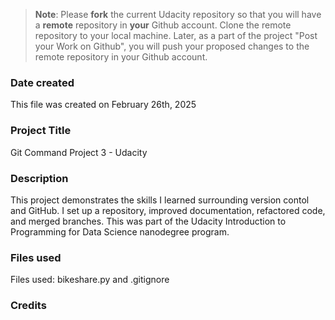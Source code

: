 >**Note**: Please **fork** the current Udacity repository so that you will have a **remote** repository in **your** Github account. Clone the remote repository to your local machine. Later, as a part of the project "Post your Work on Github", you will push your proposed changes to the remote repository in your Github account.

### Date created
This file was created on February 26th, 2025

### Project Title
Git Command Project 3 - Udacity

### Description
This project demonstrates the skills I learned surrounding version contol and GitHub. I set up a repository, improved documentation, refactored code, and merged branches. This was part of the Udacity Introduction to Programming for Data Science nanodegree program.

### Files used
Files used: bikeshare.py and .gitignore

### Credits


